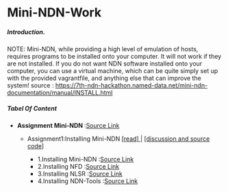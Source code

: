 # Mini-NDN-Work

##### Introduction.

NOTE: Mini-NDN, while providing a high level of emulation of hosts, requires programs to be installed onto your computer. It will not work if they are not installed. If you do not want NDN software installed onto your computer, you can use a virtual machine, which can be quite simply set up with the provided vagrantfile, and anything else that can improve the system! source : https://7th-ndn-hackathon.named-data.net/mini-ndn-documentation/manual/INSTALL.html

##### Tabel Of Content

- <b>Assignment Mini-NDN </b>:[Source Link](https://7th-ndn-hackathon.named-data.net/mini-ndn-documentation/manual/INSTALL.html)

   -  Assignment1:Installing Mini-NDN [[read] ](https://github.com/syaifulahdan/mininet/blob/master/Assignment-SDN/Assignment1.pdf) | [[discussion and source code]](https://github.com/syaifulahdan/mininet/tree/master/Assignment-SDN/Assignment-1)

      - 1.Installing Mini-NDN </b>:[Source Link](https://github.com/syaifulahdan/Mini-NDN-Work/blob/main/Assignment%201:Installing%20Mini-NDN/1.Installing%20Mini-NDN.md)
      - 2.Installing NFD </b>:[Source Link](https://7th-ndn-hackathon.named-data.net/mini-ndn-documentation/manual/INSTALL.html)
      - 3.Installing NLSR  </b>:[Source Link](https://7th-ndn-hackathon.named-data.net/mini-ndn-documentation/manual/INSTALL.html)
      - 4.Installing NDN-Tools  </b>:[Source Link](https://7th-ndn-hackathon.named-data.net/mini-ndn-documentation/manual/INSTALL.html)



  
